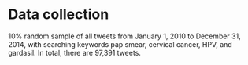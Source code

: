 # Data collection
10% random sample of all tweets from January 1, 2010 to December 31, 2014, with searching keywords pap smear, cervical cancer, HPV, and gardasil. In total, there are 97,391 tweets.
